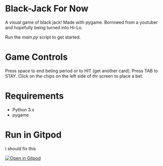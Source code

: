 # Black-Jack For Now
A visual game of black jack! Made with pygame.  Borrowed from a youtuber and hopefully being turned into Hi-Lo.

Run the *main.py* script to get started.

# Game Controls
Press space to end beting period or to HIT (get another card). 
Press TAB to STAY.
Click on the chips on the left side of thr screen to place a bet.

# Requirements
- Python 3.x
- pygame

# Run in Gitpod

I should fix this

[![Open in Gitpod](https://gitpod.io/button/open-in-gitpod.svg)](https://gitpod.io/#https://github.com/dblamont/hilo.git)
